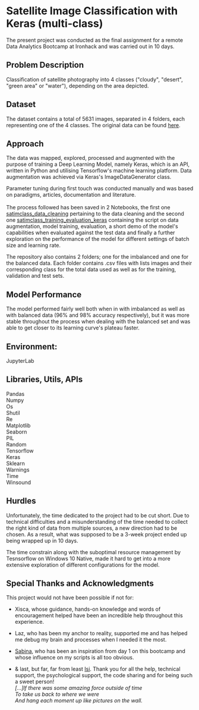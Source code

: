 # Satellite Image Classification with Keras (multi-class)

The present project was conducted as the final assignment for a remote Data Analytics Bootcamp at Ironhack and was carried out in 10 days.

## Problem Description
Classification of satellite photography into 4 classes ("cloudy", "desert", "green area" or "water"), depending on the area depicted.

## Dataset
The dataset contains a total of 5631 images, separated in 4 folders, each representing one of the 4 classes. The original data can be found [here](https://www.kaggle.com/datasets/mahmoudreda55/satellite-image-classification).

## Approach
The data was mapped, explored, processed and augmented with the purpose of training a Deep Learning Model, namely Keras, which is an API, written in Python and utilising Tensorflow's machine learning platform. Data augmentation was achieved via Keras's ImageDataGenerator class.

Parameter tuning during first touch was conducted manually and was based on paradigms, articles, documentation and literature.
<br>
<br>The process followed has been saved in 2 Notebooks,  the first one [satimclass_data_cleaning](https://github.com/Evangelos-Z/Ironhack_Final_Project-Sat_Img_Class/blob/main/satimclass_data_cleaning.ipynb) pertaining to the data cleaning and the second one [satimclass_training_evaluation_keras](https://github.com/Evangelos-Z/Ironhack_Final_Project-Sat_Img_Class/blob/main/satimclass_training_evaluation_keras.ipynb) containing the script on data augmentation, model training, evaluation, a short demo of the model's capabilities when evaluated against the test data and finally a further exploration on the performance of the model for different settings of batch size and learning rate.

The repository also contains 2 folders; one for the imbalanced and one for the balanced data. Each folder contains .csv files with lists images and their corresponding class for the total data used as well as for the training, validation and test sets.

## Model Performance
The model performed fairly well both when in with imbalanced as well as with balanced data (96% and 98% accuracy respectively), but it was more stable throughout the process when dealing with the balanced set and was able to get closer to its learning curve's plateau faster. 

## Environment:

JupyterLab

## Libraries, Utils, APIs

Pandas<br>
Numpy<br>
Os<br>
Shutil<br>
Re<br>
Matplotlib<br>
Seaborn<br>
PIL<br>
Random<br>
Tensorflow<br>
Keras<br>
Sklearn<br>
Warnings<br>
Time<br>
Winsound<br>


## Hurdles
Unfortunately, the time dedicated to the project had to be cut short. Due to technical difficulties and a misunderstanding of the time needed to collect the right kind of data from multiple sources, a new direction had to be chosen. As a result, what was supposed to be a 3-week project ended up being wrapped up in 10 days.

The time constrain along with the suboptimal resource management by Tesnsorflow on Windows 10 Native, made it hard to get into a more extensive exploration of different configurations for the model.

## Special Thanks and Acknowledgments

This project would not have been possible if not for:

- Xisca, whose guidance, hands-on knowledge and words of encouragement helped have been an incredible help throughout this experience.

- Laz, who has been my anchor to reality, supported me and has helped me debug my brain and processes when I needed it the most.

- [Sabina](https://github.com/sabinagio), who has been an inspiration from day 1 on this bootcamp and whose influence on my scripts is all too obvious.

- & last, but far, far from least [Isi](https://github.com/isi-mube). Thank you for all the help, technical support, the psychological support, the code sharing and for being such a sweet person!         _<br>[...]If there was some amazing force outside of time
<br>To take us back to where we were
<br>And hang each moment up like pictures on the wall._

 
